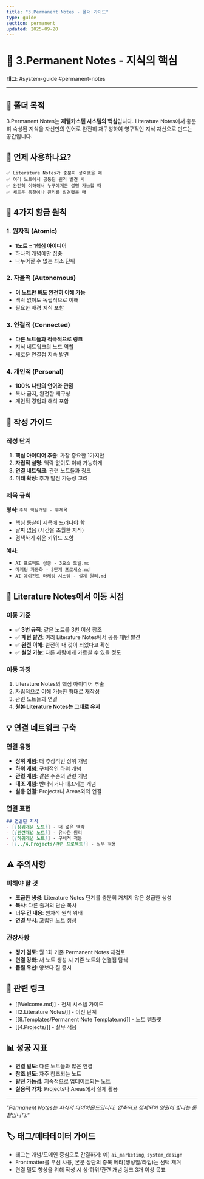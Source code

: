 ```yaml
---
title: "3.Permanent Notes - 폴더 가이드"
type: guide
section: permanent
updated: 2025-09-20
---
```


# 💎 3.Permanent Notes - 지식의 핵심

**태그**: #system-guide #permanent-notes

---

## 📖 폴더 목적

3.Permanent Notes는 **제텔카스텐 시스템의 핵심**입니다. Literature Notes에서 충분히 숙성된 지식을 자신만의 언어로 완전히 재구성하여 영구적인 지식 자산으로 만드는 공간입니다.

## 🎯 언제 사용하나요?

```
✅ Literature Notes가 충분히 성숙했을 때
✅ 여러 노트에서 공통된 원리 발견 시
✅ 완전히 이해해서 누구에게든 설명 가능할 때
✅ 새로운 통찰이나 원리를 발견했을 때
```

## 💎 4가지 황금 원칙

### 1. 원자적 (Atomic)
- **1노트 = 1핵심 아이디어**
- 하나의 개념에만 집중
- 나누어질 수 없는 최소 단위

### 2. 자율적 (Autonomous)
- **이 노트만 봐도 완전히 이해 가능**
- 맥락 없이도 독립적으로 이해
- 필요한 배경 지식 포함

### 3. 연결적 (Connected)
- **다른 노트들과 적극적으로 링크**
- 지식 네트워크의 노드 역할
- 새로운 연결점 지속 발견

### 4. 개인적 (Personal)
- **100% 나만의 언어와 관점**
- 복사 금지, 완전한 재구성
- 개인적 경험과 해석 포함

## 📝 작성 가이드

### 작성 단계
1. **핵심 아이디어 추출**: 가장 중요한 1가지만
2. **자립적 설명**: 맥락 없이도 이해 가능하게
3. **연결 네트워크**: 관련 노트들과 링크
4. **미래 확장**: 추가 발전 가능성 고려

### 제목 규칙
**형식**: `주제 핵심개념 - 부제목`
- 핵심 통찰이 제목에 드러나야 함
- 날짜 없음 (시간을 초월한 지식)
- 검색하기 쉬운 키워드 포함

**예시**:
- `AI 프로젝트 성공 - 3요소 모델.md`
- `마케팅 자동화 - 3단계 프로세스.md`
- `AI 에이전트 마케팅 시스템 - 설계 원리.md`

## 🔄 Literature Notes에서 이동 시점

### 이동 기준
- ✅ **3번 규칙**: 같은 노트를 3번 이상 참조
- ✅ **패턴 발견**: 여러 Literature Notes에서 공통 패턴 발견
- ✅ **완전 이해**: 완전히 내 것이 되었다고 확신
- ✅ **설명 가능**: 다른 사람에게 가르칠 수 있을 정도

### 이동 과정
1. Literature Notes의 핵심 아이디어 추출
2. 자립적으로 이해 가능한 형태로 재작성
3. 관련 노트들과 연결
4. **원본 Literature Notes는 그대로 유지**

## 💡 연결 네트워크 구축

### 연결 유형
- **상위 개념**: 더 추상적인 상위 개념
- **하위 개념**: 구체적인 하위 개념
- **관련 개념**: 같은 수준의 관련 개념
- **대조 개념**: 반대되거나 대조되는 개념
- **실용 연결**: Projects나 Areas와의 연결

### 연결 표현
```markdown
## 연결된 지식
- [[상위개념 노트]] - 더 넓은 맥락
- [[관련개념 노트]] - 유사한 원리
- [[하위개념 노트]] - 구체적 적용
- [[../4.Projects/관련 프로젝트]] - 실무 적용
```

## ⚠️ 주의사항

### 피해야 할 것
- **조급한 생성**: Literature Notes 단계를 충분히 거치지 않은 성급한 생성
- **복사**: 다른 출처의 단순 복사
- **너무 긴 내용**: 원자적 원칙 위배
- **연결 무시**: 고립된 노트 생성

### 권장사항
- **정기 검토**: 월 1회 기존 Permanent Notes 재검토
- **연결 강화**: 새 노트 생성 시 기존 노트와 연결점 탐색
- **품질 우선**: 양보다 질 중시

## 🔗 관련 링크

- [[Welcome.md]] - 전체 시스템 가이드
- [[2.Literature Notes/]] - 이전 단계
- [[8.Templates/Permanent Note Template.md]] - 노트 템플릿
- [[4.Projects/]] - 실무 적용

## 📊 성공 지표

- **연결 밀도**: 다른 노트들과 많은 연결
- **참조 빈도**: 자주 참조되는 노트
- **발전 가능성**: 지속적으로 업데이트되는 노트
- **실용적 가치**: Projects나 Areas에서 실제 활용

---

*"Permanent Notes는 지식의 다이아몬드입니다. 압축되고 정제되어 영원히 빛나는 통찰입니다."*

## 🏷️ 태그/메타데이터 가이드
- 태그는 개념/도메인 중심으로 간결하게: 예) `ai_marketing`, `system_design`
- Frontmatter를 우선 사용, 본문 상단의 중복 메타(생성일/타입)는 선택 제거
- 연결 밀도 향상을 위해 작성 시 상·하위/관련 개념 링크 3개 이상 목표

